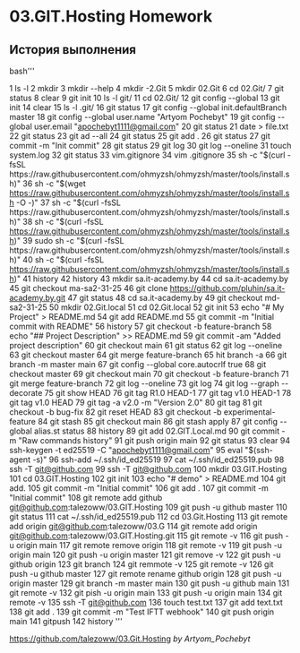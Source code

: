 # 03.GIT.Hosting Homework

## История выполнения

bash'''

  1  ls -l
  2  mkdir
  3  mkdir --help
  4  mkdir -2.Git
  5  mkdir 02.Git
  6  cd 02.Git/
  7  git status
  8  clear
  9  git init
 10  ls -l git/
 11  cd 02.Git/
 12  git config --global
 13  git init
 14  clear
 15  ls -l .git/
 16  git status
 17  git config --global init.defaultBranch master
 18  git config --global user.name "Artyom Pochebyt"
 19  git config --global user.email "apochebyt1111@gmail.com"
 20  git status
 21  date > file.txt
 22  git status
 23  git ad --all
 24  git status
 25  git add .
 26  git status
 27  git commit -m "Init commit"
 28  git status
 29  git log
 30  git log --oneline
 31  touch system.log
 32  git status
 33  vim.gitignore
 34  vim .gitignore
 35  sh -c "$(curl -fsSL https://raw.githubusercontent.com/ohmyzsh/ohmyzsh/master/tools/install.sh)"
 36  sh -c "$(wget https://raw.githubusercontent.com/ohmyzsh/ohmyzsh/master/tools/install.sh -O -)"
 37  sh -c "$(curl -fsSL https://raw.githubusercontent.com/ohmyzsh/ohmyzsh/master/tools/install.sh)"
 38  sh -c "$(curl -fsSL https://raw.githubusercontent.com/ohmyzsh/ohmyzsh/master/tools/install.sh)"
 39  sudo sh -c "$(curl -fsSL https://raw.githubusercontent.com/ohmyzsh/ohmyzsh/master/tools/install.sh)"
 40  sh -c "$(curl -fsSL https://raw.githubusercontent.com/ohmyzsh/ohmyzsh/master/tools/install.sh)"
 41  history
 42  history
 43  mkdir sa.it-academy.by
 44  cd sa.it-academy.by
 45  git checkout ma-sa2-31-25
 46  git clone https://github.com/pluhin/sa.it-academy.by.git
 47  git status
 48  cd sa.it-academy.by
 49  git checkout md-sa2-31-25
 50  mkdir 02.Git.local
 51  cd 02.Git.local
 52  git init
 53  echo "# My Project" > README.md
 54  git add README.md
 55  git commit -m "Initial commit with README"
 56  history
 57  git checkout -b feature-branch
 58  echo "## Project Description" >> README.md
 59  git commit -am "Added project description"
 60  git checkout main
 61  git status
 62  git log --oneline
 63  git checkout master
 64  git merge feature-branch
 65  hit branch -a
 66  git branch -m master main
 67  git config --global core.autocrlf true
 68  git checkout master
 69  git checkout main
 70  git checkout -b feature-branch
 71  git merge feature-branch
 72  git log --oneline
 73  git log
 74  git log --graph --decorate
 75  git show HEAD
 76  git tag R1.0 HEAD-1
 77  git tag v1.0 HEAD-1
 78  git tag v1.0 HEAD
 79  git tag -a v2.0 -m "Version 2.0"
 80  git tag
 81  git checkout -b bug-fix
 82  git reset HEAD
 83  git checkout -b experimental-feature
 84  git stash
 85  git checkout main
 86  git stash apply
 87  git config --global alias.st status
 88  history
 89  git add 02.GIT.Local.md
 90  git commit -m "Raw commands history"
 91  git push origin main
 92  git status
 93  clear
 94  ssh-keygen -t ed25519 -C "apochebyt1111@gmail.com"
 95  eval "$(ssh-agent -s)"
 96  ssh-add ~/.ssh/id_ed25519
 97  cat ~/.ssh/id_ed25519.pub
 98  ssh -T git@github.com
 99  ssh -T git@github.com
100  mkdir 03.GIT.Hosting
101  cd 03.GIT.Hosting
102  git init
103  echo "# demo" > README.md
104  git add.
105  git commit -m "Initial commit"
106  git add .
107  git commit -m "Initial commit"
108  git remote add github git@github.com:talezoww/03.GIT.Hosting
109  git push -u github master
110  git status
111  cat ~/.ssh/id_ed25519.pub
112  cd 03.Git.Hosting
113  git remote add origin git@github.com:talezoww/03.G
114  git remote add origin git@github.com:talezoww/03.GIT.Hosting.git
115  git remote -v
116  git push -u origin main
117  git remote remove origin
118  git remote -v
119  git push -u origin main
120  git push -u origin master
121  git remove -v
122  git push -u github origin
123  git branch
124  git remmote -v
125  git remote -v
126  git push -u github master
127  git remote rename github origin
128  git push -u origin master
129  git branch -m master main
130  git push -u github main
131  git remote -v
132  git pish -u origin main
133  git push -u origin main
134  git remote -v
135  ssh -T git@github.com
136  touch test.txt
137  git add text.txt
138  git add .
139  git commit -m "Test IFTT webhook"
140  git push origin main
141  gitpush
142  history
'''


https://github.com/talezoww/03.Git.Hosting
*by Artyom_Pochebyt*